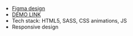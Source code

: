 - [Figma design](https://www.figma.com/file/5jdcVOv7NiA0l0HGfqEyHC/%E2%84%9611-(kickstarter)-(Copy)?node-id=0%3A1)
- [DEMO LINK](https://vladdezhniuk.github.io/Kickstarter/)
- Tech stack: HTML5, SASS, CSS animations, JS
- Responsive design
